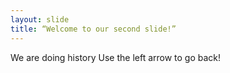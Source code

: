 ```yaml
---
layout: slide
title: “Welcome to our second slide!”
---
```

We are doing history
Use the left arrow to go back!
